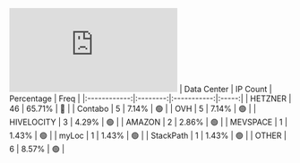 ![Diagramm](https://github.com/obajay/StateSync-snapshots/blob/main/Projects/Uptick/1/README.md)
| Data Center | IP Count | Percentage | Freq |
|:------------:|:--------:|:-----------:|:-----:|
| HETZNER | 46 | 65.71% | 🔴 |
| Contabo | 5 | 7.14% | 🟢 |
| OVH | 5 | 7.14% | 🟢 |
| HIVELOCITY | 3 | 4.29% | 🟢 |
| AMAZON | 2 | 2.86% | 🟢 |
| MEVSPACE | 1 | 1.43% | 🟢 |
| myLoc | 1 | 1.43% | 🟢 |
| StackPath | 1 | 1.43% | 🟢 |
| OTHER | 6 | 8.57% | 🟢 |